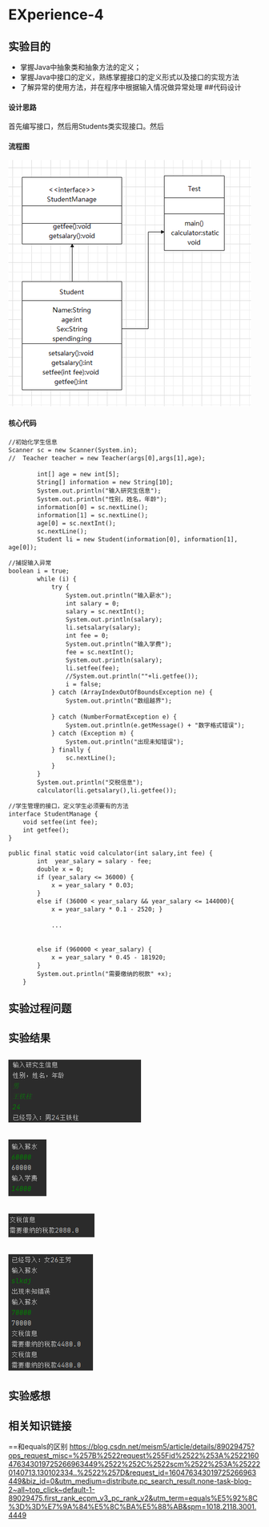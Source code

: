 # EXperience-4
## 实验目的
* 掌握Java中抽象类和抽象方法的定义； 
* 掌握Java中接口的定义，熟练掌握接口的定义形式以及接口的实现方法
* 了解异常的使用方法，并在程序中根据输入情况做异常处理
##代码设计
#### 设计思路
   首先编写接口，然后用Students类实现接口。然后
#### 流程图
![流程图](5.png)
#### 核心代码
```
//初始化学生信息
Scanner sc = new Scanner(System.in);
//	Teacher teacher = new Teacher(args[0],args[1],age);

		int[] age = new int[5];
		String[] information = new String[10];
		System.out.println("输入研究生信息");
		System.out.println("性别，姓名，年龄");
		information[0] = sc.nextLine();
		information[1] = sc.nextLine();
		age[0] = sc.nextInt();
		sc.nextLine();
		Student li = new Student(information[0], information[1], age[0]);
```
```
//捕捉输入异常
boolean i = true;
		while (i) {
			try {
				System.out.println("输入薪水");
				int salary = 0;
				salary = sc.nextInt();
				System.out.println(salary);
				li.setsalary(salary);
				int fee = 0;
				System.out.println("输入学费");
				fee = sc.nextInt();
				System.out.println(salary);
				li.setfee(fee);
				//System.out.println(""+li.getfee());
				i = false;
			} catch (ArrayIndexOutOfBoundsException ne) {
				System.out.println("数组越界");

			} catch (NumberFormatException e) {
				System.out.println(e.getMessage() + "数字格式错误");
			} catch (Exception m) {
				System.out.println("出现未知错误");
			} finally {
				sc.nextLine();
			}
		}
		System.out.println("交税信息");
		calculator(li.getsalary(),li.getfee());
```
```
//学生管理的接口，定义学生必须要有的方法
interface StudentManage {
    void setfee(int fee);
    int getfee();
}
```
```
public final static void calculator(int salary,int fee) {
		int  year_salary = salary - fee;
		double x = 0;
		if (year_salary <= 36000) {
			x = year_salary * 0.03;
		}
		else if (36000 < year_salary && year_salary <= 144000){
			x = year_salary * 0.1 - 2520; }
               
	        ...
	
	
		else if (960000 < year_salary) {
			x = year_salary * 0.45 - 181920;
		}
		System.out.println("需要缴纳的税款" +x);
	}
```

## 实验过程问题

## 实验结果
![实验结果截图](1.png)
---
![实验结果截图](2.png)
---
![实验结果截图](3.png)
---
![实验结果截图](4.png)
---
## 实验感想

## 相关知识链接
==和equals的区别
https://blog.csdn.net/meism5/article/details/89029475?ops_request_misc=%257B%2522request%255Fid%2522%253A%2522160476343019725266963449%2522%252C%2522scm%2522%253A%252220140713.130102334..%2522%257D&request_id=160476343019725266963449&biz_id=0&utm_medium=distribute.pc_search_result.none-task-blog-2~all~top_click~default-1-89029475.first_rank_ecpm_v3_pc_rank_v2&utm_term=equals%E5%92%8C%3D%3D%E7%9A%84%E5%8C%BA%E5%88%AB&spm=1018.2118.3001.4449
